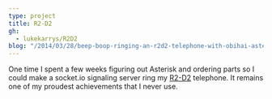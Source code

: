 ```yaml
---
type: project
title: R2-D2
gh:
  - lukekarrys/R2D2
blog: "/2014/03/28/beep-boop-ringing-an-r2d2-telephone-with-obihai-asterisk-and-node/"
---
```


One time I spent a few weeks figuring out Asterisk and ordering parts so I could make a socket.io signaling server ring my [R2-D2](/2014/03/28/beep-boop-ringing-an-r2d2-telephone-with-obihai-asterisk-and-node/) telephone. It remains one of my proudest achievements that I never use.
